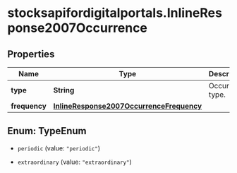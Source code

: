# stocksapifordigitalportals.InlineResponse2007Occurrence

## Properties

Name | Type | Description | Notes
------------ | ------------- | ------------- | -------------
**type** | **String** | Occurrence type. | [optional] 
**frequency** | [**InlineResponse2007OccurrenceFrequency**](InlineResponse2007OccurrenceFrequency.md) |  | [optional] 



## Enum: TypeEnum


* `periodic` (value: `"periodic"`)

* `extraordinary` (value: `"extraordinary"`)




